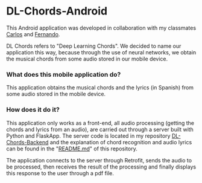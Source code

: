 # DL-Chords-Android
This Android application was developed in collaboration with my classmates [Carlos](https://github.com/CarlitosObr) and [Fernando](https://github.com/CarlitosObr).

DL Chords refers to "Deep Learning Chords". We decided to name our application this way, because through the use of neural networks, we obtain the musical chords from some audio stored in our mobile device. 

### What does this mobile application do?
This application obtains the musical chords and the lyrics (in Spanish) from some audio stored in the mobile device.

### How does it do it?
This application only works as a front-end, all audio processing (getting the chords and lyrics from an audio), are carried out through a server built with Python and FlaskApp. The server code is located in my repository [DL-Chords-Backend](https://github.com/koke050800/DL-Chords-Backend) and the explanation of chord recognition and audio lyrics can be found in the "[README.md](https://github.com/koke050800/DL-Chords-Backend#readme)" of this repository. 

The application connects to the server through Retrofit, sends the audio to be processed, then receives the result of the processing and finally displays this response to the user through a pdf file.
